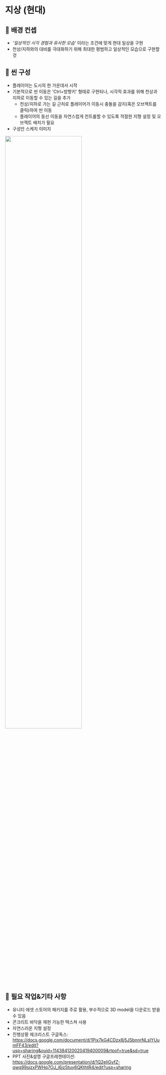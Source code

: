 # 지상 (현대)

## 📕 배경 컨셉
- *'일상적인 시각 경험과 유사한 모습'* 이라는 조건에 맞게 현대 일상을 구현
- 천상/지하와의 대비를 극대화하기 위해 최대한 평범하고 일상적인 모습으로 구현할 것


## 📗 씬 구성
- 플레이어는 도시의 한 가운데서 시작
- 기본적으로 씬 이동은 'Ctrl+방향키' 형태로 구현되나, 시각적 효과를 위해 천상과 지하로 이동할 수 있는 길을 추가
  - 천상/지하로 가는 길 근처로 플레이어가 이동시 충돌을 감지(혹은 오브젝트를 클릭)하여 씬 이동
  - 플레이어의 동선 이동을 자연스럽게 컨트롤할 수 있도록 적절한 지형 설정 및 오브젝트 배치가 필요
- 구성안 스케치 이미지
<img src = "https://user-images.githubusercontent.com/105106912/203270049-1644ef25-abc3-4fd3-9f7e-bd58578bcfbf.png" width = "70%" height = "70%">



## 📘 필요 작업&기타 사항
- 유니티 에셋 스토어의 패키지를 주로 활용, 부수적으로 3D model을 다운로드 받을 수 있음
- 콘크리트 바닥을 재현 가능한 텍스쳐 사용
- 자연스러운 지형 설정
- 진행상황 체크리스트 구글독스: https://docs.google.com/document/d/1Pix7kG4CDzx8j5JSbnnrNLsIYUumFF43/edit?usp=sharing&ouid=114384120020419400009&rtpof=true&sd=true
- PPT 사진&설명 구글프레젠테이션: https://docs.google.com/presentation/d/1Q2eliGvfZ-qwq99sizxPWHq7OJ_i6jzStuy6QKthtR4/edit?usp=sharing
